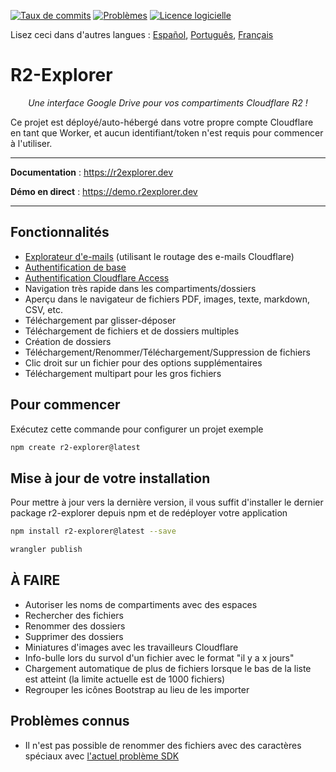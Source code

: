 [![Taux de commits](https://img.shields.io/github/commit-activity/m/G4brym/R2-Explorer?label=Commits&style=social)](https://github.com/G4brym/R2-Explorer/commits/main) [![Problèmes](https://img.shields.io/github/issues/G4brym/R2-Explorer?style=social)](https://github.com/G4brym/R2-Explorer/issues) [![Licence logicielle](https://img.shields.io/badge/license-MIT-brightgreen.svg?style=social)](LICENSE)

Lisez ceci dans d'autres langues : [Español](READMEes.md), [Português](READMEpt.md), [Français](READMEfr.md)

# R2-Explorer

<p align="center">
    <em>Une interface Google Drive pour vos compartiments Cloudflare R2 !</em>
</p>

<p>
  Ce projet est déployé/auto-hébergé dans votre propre compte Cloudflare en tant que Worker, et aucun identifiant/token n'est requis pour commencer à l'utiliser.
</p>

---

**Documentation** : <a href="https://r2explorer.dev" target="_blank">https://r2explorer.dev</a>

**Démo en direct** : <a href="https://demo.r2explorer.dev" target="_blank">https://demo.r2explorer.dev</a>

---

## Fonctionnalités

- [Explorateur d'e-mails](https://r2explorer.dev/guides/setup-email-explorer/) (utilisant le routage des e-mails Cloudflare)
- [Authentification de base](https://r2explorer.dev/getting-started/security/#basic-auth)
- [Authentification Cloudflare Access](https://r2explorer.dev/getting-started/security/)
- Navigation très rapide dans les compartiments/dossiers
- Aperçu dans le navigateur de fichiers PDF, images, texte, markdown, CSV, etc.
- Téléchargement par glisser-déposer
- Téléchargement de fichiers et de dossiers multiples
- Création de dossiers
- Téléchargement/Renommer/Téléchargement/Suppression de fichiers
- Clic droit sur un fichier pour des options supplémentaires
- Téléchargement multipart pour les gros fichiers

## Pour commencer

Exécutez cette commande pour configurer un projet exemple

```bash
npm create r2-explorer@latest
```

## Mise à jour de votre installation

Pour mettre à jour vers la dernière version, il vous suffit d'installer le dernier package r2-explorer depuis npm et de redéployer votre application

```bash
npm install r2-explorer@latest --save
```

```bash
wrangler publish
```

## À FAIRE

- Autoriser les noms de compartiments avec des espaces
- Rechercher des fichiers
- Renommer des dossiers
- Supprimer des dossiers
- Miniatures d'images avec les travailleurs Cloudflare
- Info-bulle lors du survol d'un fichier avec le format "il y a x jours"
- Chargement automatique de plus de fichiers lorsque le bas de la liste est atteint (la limite actuelle est de 1000 fichiers)
- Regrouper les icônes Bootstrap au lieu de les importer

## Problèmes connus

- Il n'est pas possible de renommer des fichiers avec des caractères spéciaux avec [l'actuel problème SDK](https://github.com/aws/aws-sdk-js/issues/1949)

